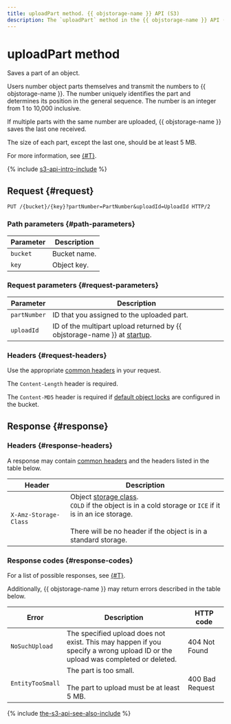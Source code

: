 ```yaml
---
title: uploadPart method. {{ objstorage-name }} API (S3)
description: The `uploadPart` method in the {{ objstorage-name }} API (S3) saves a part of the object. Users number object parts themselves and transmit these numbers to {{ objstorage-name }}. The number uniquely identifies the part and determines its position in the general sequence. The number is an integer from 1 to 10,000 inclusive.
---
```


# uploadPart method

Saves a part of an object.

Users number object parts themselves and transmit the numbers to {{ objstorage-name }}. The number uniquely identifies the part and determines its position in the general sequence. The number is an integer from 1 to 10,000 inclusive.

If multiple parts with the same number are uploaded, {{ objstorage-name }} saves the last one received.

The size of each part, except the last one, should be at least 5 MB.

For more information, see [{#T}](../multipart.md).

{% include [s3-api-intro-include](../../../../_includes/storage/s3-api-intro-include.md) %}

## Request {#request}

```http
PUT /{bucket}/{key}?partNumber=PartNumber&uploadId=UploadId HTTP/2
```

### Path parameters {#path-parameters}

Parameter | Description
----- | -----
`bucket` | Bucket name.
`key` | Object key.


### Request parameters {#request-parameters}

Parameter | Description
----- | -----
`partNumber` | ID that you assigned to the uploaded part.
`uploadId` | ID of the multipart upload returned by {{ objstorage-name }} at [startup](startupload.md).


### Headers {#request-headers}

Use the appropriate [common headers](../common-request-headers.md) in your request.

The `Content-Length` header is required.

The `Content-MD5` header is required if [default object locks](../../../concepts/object-lock.md#default) are configured in the bucket.

## Response {#response}

### Headers {#response-headers}

A response may contain [common headers](../common-response-headers.md) and the headers listed in the table below.

Header | Description
----- | -----
`X-Amz-Storage-Class` | Object [storage class](../../../concepts/storage-class.md).<br/>`COLD` if the object is in a cold storage or `ICE` if it is in an ice storage.<br/><br/>There will be no header if the object is in a standard storage.


### Response codes {#response-codes}

For a list of possible responses, see [{#T}](../response-codes.md).

Additionally, {{ objstorage-name }} may return errors described in the table below.

Error | Description | HTTP code
----- | ----- | -----
`NoSuchUpload` | The specified upload does not exist. This may happen if you specify a wrong upload ID or the upload was completed or deleted. | 404 Not Found
`EntityTooSmall` | The part is too small.<br/><br/>The part to upload must be at least 5 MB. | 400 Bad Request

{% include [the-s3-api-see-also-include](../../../../_includes/storage/the-s3-api-see-also-include.md) %}